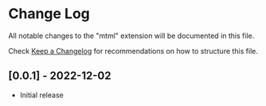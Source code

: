 # Change Log

All notable changes to the "mtml" extension will be documented in this file.

Check [Keep a Changelog](http://keepachangelog.com/) for recommendations on how to structure this file.

## [0.0.1] - 2022-12-02

- Initial release
